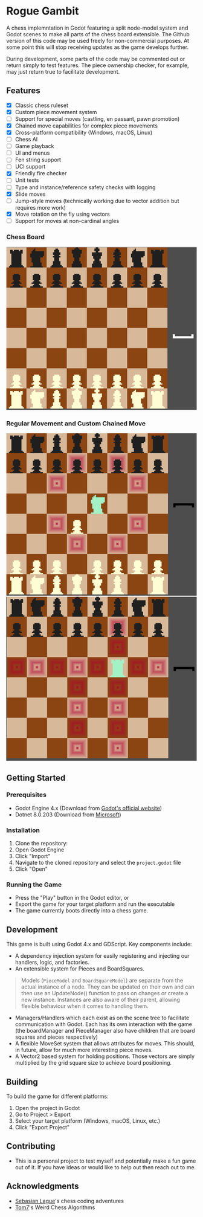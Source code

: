 # Rogue Gambit

A chess implemntation in Godot featuring a split node-model system and Godot scenes to make all parts of the chess board extensible.
The Github version of this code may be used freely for non-commercial purposes. At some point this will stop receiving updates as the game develops further.

During development, some parts of the code may be commented out or return simply to test features. The piece ownership checker, for example, may just return true to facilitate development.

## Features

- [x] Classic chess ruleset
- [x] Custom piece movement system
- [ ] Support for special moves (castling, en passant, pawn promotion)
- [x] Chained move capabilities for complex piece movements
- [x] Cross-platform compatibility (Windows, macOS, Linux)
- [ ] Chess AI
- [ ] Game playback
- [ ] UI and menus
- [ ] Fen string support
- [ ] UCI support
- [x] Friendly fire checker
- [ ] Unit tests
- [ ] Type and instance/reference safety checks with logging
- [x] Slide moves
- [ ] Jump-style moves (technically working due to vector addition but requires more work)
- [x] Move rotation on the fly using vectors
- [ ] Support for moves at non-cardinal angles

### Chess Board
![the chessboard](./social/ChessBoard1.png)

### Regular Movement and Custom Chained Move
![regular movement](./social/PieceMovement1.png)
![custom chained movement](./social/PieceMovement2.png)

## Getting Started

### Prerequisites

- Godot Engine 4.x (Download from [Godot's official website](https://godotengine.org/))
- Dotnet 8.0.203 (Download from [Microsoft](https://dotnet.microsoft.com/))

### Installation

1. Clone the repository:
2. Open Godot Engine
3. Click "Import"
4. Navigate to the cloned repository and select the `project.godot` file
5. Click "Open"

### Running the Game

- Press the "Play" button in the Godot editor, or
- Export the game for your target platform and run the executable
- The game currently boots directly into a chess game.

## Development

This game is built using Godot 4.x and GDScript. Key components include:
- A dependency injection system for easily registering and injecting our handlers, logic, and factories.
- An extensible system for Pieces and BoardSquares.
> Models (`PieceModel` and `BoardSquareModel`) are separate from the actual instance of a node. They can be updated on their own and can then use an UpdateNode() function to pass on changes or create a new instance. Instances are also aware of their parent, allowing flexible behaviour when it comes to handling them.
- Managers/Handlers which each exist as on the scene tree to facilitate communication with Godot. Each has its own interaction with the game (the boardManager and PieceManager also have children that are board squares and pieces respectively)
- A flexible MoveSet system that allows attributes for moves. This should, in future, allow for much more interesting piece moves.
- A Vector2 based system for holding positions. Those vectors are simply multiplied by the grid square size to achieve board positioning.


## Building

To build the game for different platforms:

1. Open the project in Godot
2. Go to Project > Export
3. Select your target platform (Windows, macOS, Linux, etc.)
4. Click "Export Project"

## Contributing

- This is a personal project to test myself and potentially make a fun game out of it. If you have ideas or would like to help out then reach out to me.


## Acknowledgments

- [Sebasian Lague](https://www.youtube.com/@SebastianLague)'s chess coding adventures
- [Tom7](https://www.youtube.com/watch?v=DpXy041BIlA)'s Weird Chess Algorithms 
